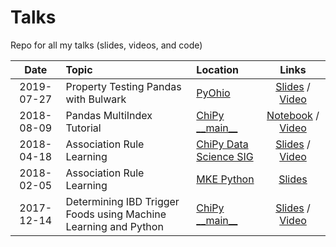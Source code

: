 # Talks
Repo for all my talks (slides, videos, and code)

| Date | Topic | Location | Links |
| :--: | :---- | :------- | :---: |
|2019-07-27|Property Testing Pandas with Bulwark|[PyOhio](https://www.pyohio.org/2019)|[Slides](https://bit.ly/32Yk4Zp) / [Video]()|
|2018-08-09|Pandas MultiIndex Tutorial|[ChiPy \_\_main__](https://www.meetup.com/_ChiPy_/events/253543347/)|[Notebook](https://github.com/ZaxR/pandas_multiindex_tutorial) / [Video](https://youtu.be/kP-0ET0V5Tc)|
|2018-04-18|Association Rule Learning|[ChiPy Data Science SIG](https://www.meetup.com/_ChiPy_/events/249438857/)|[Slides](http://www.zaxrosenberg.com/association-rule-learning-presentation/) / [Video](https://livestream.com/metis/events/8156886)|
|2018-02-05|Association Rule Learning|[MKE Python](https://www.meetup.com/MKE-Python-Meetup/events/242458092/)|[Slides](http://www.zaxrosenberg.com/association-rule-learning-presentation/)|
|2017-12-14|Determining IBD Trigger Foods using Machine Learning and Python|[ChiPy \_\_main__](https://www.meetup.com/_ChiPy_/events/245093516/)|[Slides](http://www.zaxrosenberg.com/determining-ibd-trigger-foods-using-machine-learning-python-presentation/) / [Video](https://youtu.be/nATzKAi7X0Y)|
